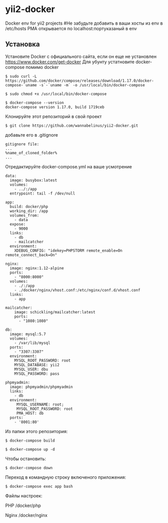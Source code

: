 # yii2-docker
Docker env for yii2 projects
#Не забудьте добавить в ваши хосты из env в /etc/hosts
PMA открывается по localhost:портуказаный в env
## Установка
Установите Docker с официального сайта, если он еще не установлен
  https://www.docker.com/get-docker
Для убунту устатновите docker-compose помимо docker 
```
$ sudo curl -L https://github.com/docker/compose/releases/download/1.17.0/docker-compose-`uname -s`-`uname -m` -o /usr/local/bin/docker-compose

$ sudo chmod +x /usr/local/bin/docker-compose

$ docker-compose --version
docker-compose version 1.17.0, build 1719ceb
```
  
Клонируйте этот репозиторий в свой проект

```$ git clone https://github.com/wannabelinus/yii2-docker.git ```

добавьте его в .gitignore
```
gitignore file:
...
%name_of_cloned_folder%
...
```
Отредактируйте docker-compose.yml на ваше усмотрение 
```
data:
  image: busybox:latest
  volumes:
    - ../:/app
  entrypoint: tail -f /dev/null

app:
  build: docker/php
  working_dir: /app
  volumes_from:
    - data
  expose:
    - 9000
  links:
    - db
    - mailcatcher
  environment:
    XDEBUG_CONFIG: "idekey=PHPSTORM remote_enable=On remote_connect_back=On"

nginx:
  image: nginx:1.12-alpine
  ports:
    - "8000:8000"
  volumes:
    - ./:/app
    - ./docker/nginx/vhost.conf:/etc/nginx/conf.d/vhost.conf
  links:
    - app

mailcatcher:
    image: schickling/mailcatcher:latest
    ports:
      - "1080:1080"

db:
  image: mysql:5.7
  volumes:
    - /var/lib/mysql
  ports:
    - "3307:3307"
  environment:
    MYSQL_ROOT_PASSWORD: root
    MYSQL_DATABASE: yii2
    MYSQL_USER: dbu
    MYSQL_PASSWORD: pass

phpmyadmin:
  image: phpmyadmin/phpmyadmin
  links:
    - db
  environment:
     MYSQL_USERNAME: root;
     MYSQL_ROOT_PASSWORD: root
     PMA_HOST: db
  ports:
    - '8001:80'    

```

Из папки этого репозитория:

```$ docker-compose build```

```$ docker-compose up -d```

Чтобы остановить: 

```$ docker-compose down ```

Переход в командную строку включеного приложения:

``` $ docker-compose exec app bash ```

Файлы настроек: 

PHP
/docker/php

Nginx 
/docker/nginx



